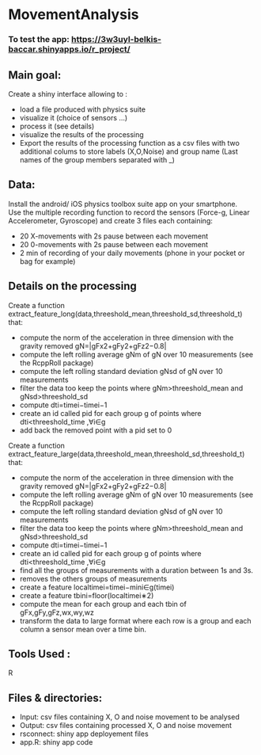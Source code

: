 # MovementAnalysis

### To test the app: https://3w3uyl-belkis-baccar.shinyapps.io/r_project/

## Main goal: 
Create a shiny interface allowing to :
*  load a file produced with physics suite
*  visualize it (choice of sensors …)
*  process it (see details)
*  visualize the results of the processing
*  Export the results of the processing function as a csv files with two additional colums to store labels (X,O,Noise) and group name (Last names of the group members separated with _)

## Data:
Install the android/ iOS physics toolbox suite app on your smartphone.  
Use the multiple recording function to record the sensors (Force-g, Linear Accelerometer, Gyroscope) and create 3 files each containing:
*  20 X-movements with 2s pause between each movement
*  20 0-movements with 2s pause between each movement
*  2 min of recording of your daily movements (phone in your pocket or bag for example)
  
## Details on the processing
  Create a function extract_feature_long(data,threeshold_mean,threeshold_sd,threeshold_t) that:
*    compute the norm of the acceleration in three dimension with the gravity removed gN=|gFx2+gFy2+gFz2−0.8|
*    compute the left rolling average gNm of gN over 10 measurements (see the RcppRoll package)
*    compute the left rolling standard deviation gNsd of gN over 10 measurements
*    filter the data too keep the points where gNm>threeshold_mean and gNsd>threeshold_sd
*    compute dti=timei−timei−1
*    create an id called pid for each group g of points where dti<threeshold_time ,∀i∈g
*    add back the removed point with a pid set to 0
  

  Create a function extract_feature_large(data,threeshold_mean,threeshold_sd,threeshold_t) that:
*    compute the norm of the acceleration in three dimension with the gravity removed gN=|gFx2+gFy2+gFz2−0.8|
*    compute the left rolling average gNm of gN over 10 measurements (see the RcppRoll package)
*    compute the left rolling standard deviation gNsd of gN over 10 measurements
*    filter the data too keep the points where gNm>threeshold_mean and gNsd>threeshold_sd
*    compute dti=timei−timei−1
*    create an id called pid for each group g of points where dti<threeshold_time ,∀i∈g
*    find all the groups of measurements with a duration between 1s and 3s.
*    removes the others groups of measurements
*    create a feature localtimei=timei−mini∈g(timei)
*    create a feature tbini=floor(localtimei∗2)
*    compute the mean for each group and each tbin of gFx,gFy,gFz,wx,wy,wz
*    transform the data to large format where each row is a group and each column a sensor mean over a time bin.

## Tools Used :
R


## Files & directories:
* Input: csv files containing X, O and noise movement to be analysed
* Output: csv files containing processed X, O and noise movement 
* rsconnect: shiny app deployement files
* app.R: shiny app code
